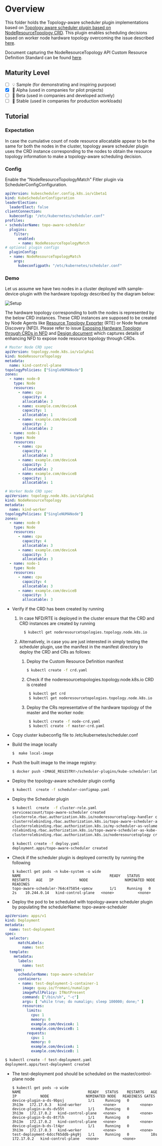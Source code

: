 # Overview

This folder holds the Topology-aware scheduler plugin implementations based on [Topology aware scheduler plugin based on NodeResourceTopology CRD](https://github.com/kubernetes-sigs/scheduler-plugins/tree/master/kep/119-node-resource-topology-aware-scheduling/README.md). This plugin enables scheduling decisions based on worker node hardware topology overcoming the issue described [here](https://github.com/kubernetes/kubernetes/issues/84869).

Document capturing the NodeResourceTopology API Custom Resource Definition Standard can be found [here](https://docs.google.com/document/d/12kj3fK8boNuPNqob6F_pPU9ZTaNEnPGaXEooW1Cilwg/edit).


## Maturity Level

<!-- Check one of the values: Sample, Alpha, Beta, GA -->

- [ ] 💡 Sample (for demonstrating and inspiring purpose)
- [x] 👶 Alpha (used in companies for pilot projects)
- [ ] 👦 Beta (used in companies and developed actively)
- [ ] 👨 Stable (used in companies for production workloads)

## Tutorial

### Expectation
In case the cumulative count of node resource allocatable appear to be the same for both the nodes in the cluster, topology aware scheduler plugin uses the CRD instance corresponding to the nodes to obtain the resource topology information to make a topology-aware scheduling decision.

### Config

 Enable the "NodeResourceTopologyMatch" Fitler plugin via SchedulerConfigConfiguration.
```yaml
apiVersion: kubescheduler.config.k8s.io/v1beta1
kind: KubeSchedulerConfiguration
leaderElection:
  leaderElect: false
clientConnection:
  kubeconfig: "/etc/kubernetes/scheduler.conf"
profiles:
- schedulerName: topo-aware-scheduler
  plugins:
    filter:
      enabled:
      - name: NodeResourceTopologyMatch
# optional plugin configs
  pluginConfig:
  - name: NodeResourceTopologyMatch
    args:
      kubeconfigpath: "/etc/kubernetes/scheduler.conf"
```

### Demo

Let us assume we have two nodes in a cluster deployed with sample-device-plugin with the hardware topology described by the diagram below:

![Setup](numa-topology.png)

The hardware topology corresponding to both the nodes is represented by the below CRD instances. These CRD instances are supposed to be created by Node Agents like [Resource Topology Exporter](https://github.com/k8stopologyawareschedwg/resource-topology-exporter) (RTE) or Node feature Discovery (NFD). Please refer to issue [Exposing Hardware Topology through CRDs in NFD](https://github.com/kubernetes-sigs/node-feature-discovery/issues/333) and [Design document](https://docs.google.com/document/d/1Q-4wSu1tzmbOXyGk_2r5_mK6JdXXJA-bOd3cAtBFnwo/edit?ts=5f24171f#) which captures details of enhancing NFD to expose node resource topology through CRDs.


 ```yaml
 # Master Node CRD spec
 apiVersion: topology.node.k8s.io/v1alpha1
 kind: NodeResourceTopology
 metadata:
   name: kind-control-plane
 topologyPolicies: ["SingleNUMANode"]
 zones:
   - name: node-0
     type: Node
     resources:
       - name: cpu
         capacity: 4
         allocatable: 3
       - name: example.com/deviceA
         capacity: 1
         allocatable: 1
       - name: example.com/deviceB
         capacity: 2
         allocatable: 2
   - name: node-1
     type: Node
     resources:
       - name: cpu
         capacity: 4
         allocatable: 3
       - name: example.com/deviceA
         capacity: 2
         allocatable: 2
       - name: example.com/deviceB
         capacity: 1
         allocatable: 1
 ```

 ```yaml
 # Worker Node CRD spec
 apiVersion: topology.node.k8s.io/v1alpha1
 kind: NodeResourceTopology
 metadata:
   name: kind-worker
 topologyPolicies: ["SingleNUMANode"]
 zones:
   - name: node-0
     type: Node
     resources:
       - name: cpu
         capacity: 4
         allocatable: 3
       - name: example.com/deviceA
         capacity: 3
         allocatable: 3
   - name: node-1
     type: Node
     resources:
       - name: cpu
         capacity: 4
         allocatable: 3
       - name: example.com/deviceB
         capacity: 3
         allocatable: 3
 ```

- Verify if the CRD has been created by running
    1. In case NFD/RTE is deployed in the cluster ensure that the CRD and CRD instances are created by running

       ```bash
         $ kubectl get noderesourcetopologies.topology.node.k8s.io
       ```

    1.   Alternatively, in case you are just interested in simply testing the scheduler plugin, use the manifest in the manifest directory to deploy the CRD and CRs as follows:

         1. Deploy the Custom Resource Definition manifest
            ```bash
            $ kubectl create -f crd.yaml
            ```
         1. Check if the noderesourcetopologies.topology.node.k8s.io CRD is created
            ```bash
             $ kubectl get crd
             $ kubectl get noderesourcetopologies.topology.node.k8s.io
            ```
         1. Deploy the CRs representative of the hardware topology of the master and the worker node:
            ```bash
             $ kubectl create -f node-crd.yaml
             $ kubectl create -f master-crd.yaml
            ```


- Copy cluster kubeconfig file to /etc/kubernetes/scheduler.conf
- Build the image locally
    ```bash
    $  make local-image
    ```
- Push the built image to the image registry:
    ```bash
    $ docker push <IMAGE_REGISTRY>/scheduler-plugins/kube-scheduler:latest
    ```
- Deploy the topology-aware scheduler plugin config
    ```bash
    $ kubectl  create -f scheduler-configmap.yaml
    ```
- Deploy the Scheduler plugin
    ```bash
    $ kubectl  create  -f cluster-role.yaml
    serviceaccount/topo-aware-scheduler created
    clusterrole.rbac.authorization.k8s.io/noderesourcetoplogy-handler created
    clusterrolebinding.rbac.authorization.k8s.io/topo-aware-scheduler-as-kube-scheduler created
    clusterrolebinding.rbac.authorization.k8s.io/my-scheduler-as-volume-scheduler created
    rolebinding.rbac.authorization.k8s.io/topo-aware-scheduler-as-kube-scheduler created
    clusterrolebinding.rbac.authorization.k8s.io/noderesourcetoplogy created

    $ kubectl create -f deploy.yaml
    deployment.apps/topo-aware-scheduler created
    ```
- Check if the scheduler plugin is deployed correctly by running the following
  ```script
  $ kubectl get pods -n kube-system -o wide
  NAME                                         READY   STATUS    RESTARTS   AGE   IP            NODE                 NOMINATED NODE   READINES
  topo-aware-scheduler-764c475854-vpmcw        1/1     Running   0          2s    10.244.0.14   kind-control-plane   <none>           <none>
  ```
- Deploy the pod to be scheduled with topology-aware scheduler plugin by populating the schedulerName: topo-aware-scheduler
```yaml
apiVersion: apps/v1
kind: Deployment
metadata:
  name: test-deployment
spec:
  selector:
      matchLabels:
        name: test
  template:
    metadata:
      labels:
        name: test
    spec:
      schedulerName: topo-aware-scheduler
      containers:
      - name: test-deployment-1-container-1
        image: quay.io/fromani/numalign
        imagePullPolicy: IfNotPresent
        command: ["/bin/sh", "-c"]
        args: [ "while true; do numalign; sleep 100000; done;" ]
        resources:
          limits:
            cpu: 1
            memory: 0
            example.com/deviceA: 1
            example.com/deviceB: 1
          requests:
            cpu: 1
            memory: 0
            example.com/deviceA: 1
            example.com/deviceB: 1
```

  ```bash
  $ kubectl create -f test-deployment.yaml
  deployment.apps/test-deployment created
  ```

- The test-deployment pod should be scheduled on the master/control-plane node
  ```script
  $ kubectl get pods -o wide
  NAME                               READY   STATUS    RESTARTS   AGE     IP           NODE                 NOMINATED NODE   READINESS GATES
  device-plugin-a-ds-9bpsj           1/1     Running   0          3h13m   172.17.0.3   kind-worker          <none>           <none>
  device-plugin-a-ds-dv55t           1/1     Running   0          3h13m   172.17.0.2   kind-control-plane   <none>           <none>
  device-plugin-b-ds-8t7lh           1/1     Running   0          3h13m   172.17.0.2   kind-control-plane   <none>           <none>
  device-plugin-b-ds-lt4pr           1/1     Running   0          3h13m   172.17.0.3   kind-worker          <none>           <none>
  test-deployment-6dccf65ddb-pkg9j   1/1     Running   0          18s     172.17.0.2   kind-control-plane   <none>           <none>
  ```

